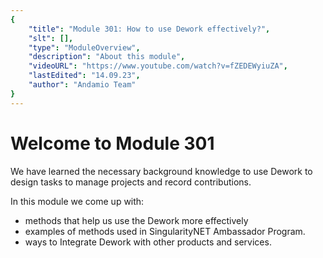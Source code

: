 ```yaml
---
{
    "title": "Module 301: How to use Dework effectively?",
    "slt": [],
    "type": "ModuleOverview",
    "description": "About this module",
    "videoURL": "https://www.youtube.com/watch?v=fZEDEWyiuZA",
    "lastEdited": "14.09.23",
    "author": "Andamio Team"
}
---
```


# Welcome to Module 301

We have learned the necessary background knowledge to use Dework to design tasks to manage projects and record contributions.

In this module we come up with:
- methods that help us use the Dework more effectively
- examples of methods used in SingularityNET Ambassador Program.
- ways to Integrate Dework with other products and services.
